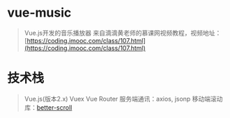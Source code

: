 # vue-music

> Vue.js开发的音乐播放器
> 来自滴滴黄老师的慕课网视频教程，视频地址：[https://coding.imooc.com/class/107.html](https://coding.imooc.com/class/107.html)

# 技术栈

> Vue.js(版本2.x)
> Vuex
> Vue Router
> 服务端通讯：axios, jsonp
> 移动端滚动库：[better-scroll](https://github.com/ustbhuangyi/better-scroll)